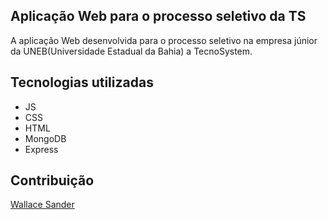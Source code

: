 <h2 > Aplicação Web para o processo seletivo da TS </h2> 
A aplicação Web desenvolvida para o processo seletivo na empresa júnior da UNEB(Universidade Estadual da Bahia) a TecnoSystem.



<h2> Tecnologias utilizadas </h2> 

<ul>
  <li>JS</li>
  <li>CSS</li>
  <li> HTML</li>
  <li> MongoDB</li>
  <li>Express</li>
</ul>

<h2 >Contribuição </h2> 

<a href="[url](https://github.com/1Sander)https://github.com/1Sander">Wallace Sander</a>

